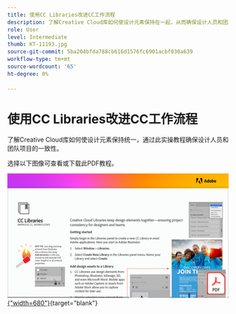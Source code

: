 ```yaml
---
title: 使用CC Libraries改进CC工作流程
description: 了解Creative Cloud库如何使设计元素保持在一起，从而确保设计人员和团队的项目一致性
role: User
level: Intermediate
thumb: KT-11193.jpg
source-git-commit: 5ba204bfda788cb616d1576fc6901acbf030a639
workflow-type: tm+mt
source-wordcount: '65'
ht-degree: 0%

---
```


# 使用CC Libraries改进CC工作流程

了解Creative Cloud库如何使设计元素保持统一，通过此实操教程确保设计人员和团队项目的一致性。

选择以下图像可查看或下载此PDF教程。

[![教程的第一页图像](assets/Improveccworkflowswithcclibraries.png){&quot;width=680&quot;}](assets/ImproveCCWorkflowsCCLibraries.pdf){target=&quot;blank&quot;}

